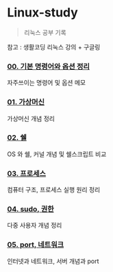 # Linux-study
> 리눅스 공부 기록

참고 : 생활코딩 리눅스 강의 + 구글링

### [00. 기본 명령어와 옵션 정리](https://github.com/hotpineapple/Linux-study/docs/basics.md)
자주쓰이는 명령어 및 옵션 메모

### [01. 가상머신](https://github.com/hotpineapple/Linux-study/docs/virtualmachine.md)
가상머신 개념 정리

### [02. 쉘](https://github.com/hotpineapple/Linux-study/docs/shell.md)
OS 와 쉘, 커널 개념 및 쉘스크립트 비교

### [03. 프로세스](https://github.com/hotpineapple/Linux-study/docs/process.md)
컴퓨터 구조, 프로세스 실행 원리 정리

### [04. sudo, 권한](https://github.com/hotpineapple/Linux-study/docs/sudo.md)
다중 사용자 개념 정리

### [05. port, 네트워크](https://github.com/hotpineapple/Linux-study/docs/port.md)
인터넷과 네트워크, 서버 개념과 port 

